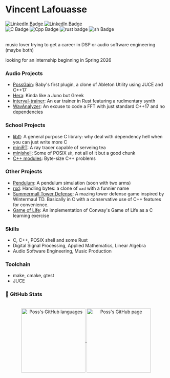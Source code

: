 # Vincent Lafouasse

<div id="social">
  <a href="https://www.linkedin.com/in/vincent-lafouasse/">
    <img src="https://img.shields.io/badge/LinkedIn-blue?style=flat&logo=linkedin&logoColor=white" alt="LinkedIn Badge"/>
  </a>
  <a href="https://github.com/vincent-lafouasse/MyResume/blob/main/cv_lafouasse.pdf">
    <img src="https://img.shields.io/badge/Resume-red?style=flat&logo=ReadMe&logoColor=white" alt="LinkedIn Badge"/>
  </a>
</div>

<div id="tech">
  <img src="https://img.shields.io/badge/C-555555?style=flat&logo=c&logoColor=white" alt="C Badge"/>
  <img src="https://img.shields.io/badge/C%2B%2B-F34B7E?style=flat&logo=c%2B%2B&logoColor=white" alt="Cpp Badge"/>
  <img src="https://img.shields.io/badge/Rust-DEA584?style=flat&logo=rust&logoColor=black" alt="rust badge"/>
  <img src="https://img.shields.io/badge/Bash-89E051?style=flat&logo=GNU%20Bash&logoColor=black" alt="sh Badge"/>
</div>

</br>

music lover trying to get a career in DSP or audio software engineering (maybe both)

looking for an internship beginning in Spring 2026

### Audio Projects
- [PossGain](https://github.com/vincent-lafouasse/PossGain): Baby's first plugin, a clone of Ableton Utility using JUCE and C++17
- [Hera](https://github.com/vincent-lafouasse/Hera): Kinda like a Juno but Greek
- [interval-trainer](https://github.com/vincent-lafouasse/interval-trainer): An ear trainer in Rust featuring a rudimentary synth
- [WavAnalyzer](https://github.com/vincent-lafouasse/WavAnalyzer): An excuse to code a FFT with just standard C++17 and no dependencies


### School Projects
- [libft](https://github.com/vincent-lafouasse/libft): A general purpose C library: why deal with dependency hell when you can just write more C
- [miniRT](https://github.com/vincent-lafouasse/miniRT): A ray tracer capable of serveing tea
- [minishell](https://github.com/vincent-lafouasse/minishell): Some of POSIX `sh`, not all of it but a good chunk
- [C++ modules](https://github.com/vincent-lafouasse/cxx-modules): Byte-size C++ problems

### Other Projects
- [Pendulum](https://github.com/vincent-lafouasse/Pendulum): A pendulum simulation (soon with two arms)
- [rxd](https://github.com/vincent-lafouasse/rxd): Handling bytes: a clone of `xxd` with a funnier name
- [Summermall Tower Defense](https://github.com/vincent-lafouasse/Summermall-TD): A mazing tower defense game inspired by Wintermaul TD. Basically in C with a conservative use of C++ features for convenience.
- [Game of Life](https://github.com/vincent-lafouasse/Conway-Game-of-Life): An implementation of Conway's Game of Life as a C learning exercise


### Skills

- C, C++, POSIX shell and some Rust
- Digital Signal Processing, Applied Mathematics, Linear Algebra
- Audio Software Engineering, Music Production

### Toolchain

- make, cmake, gtest
- JUCE


### 🔬 GitHub Stats
</br>
<div align="center"> 
   <a href="https://github.com/vincent-lafouasse" >
     <img align="center" src="https://github-readme-stats.vercel.app/api/top-langs/?username=vincent-lafouasse&langs_count=3&theme=github_dark&hide=html,css,lua,cmake,shell,makefile"" alt="Poss's GitHub languages" height="200"/>
   </a>

   <a href="https://github.com/vincent-lafouasse">
       <img align="center" src="https://github-readme-stats.vercel.app/api/?username=vincent-lafouasse&theme=github_dark&show_icons=true&include_all_commits=true" alt="Poss's GitHub page" height="200"/>
   </a>
</div>
